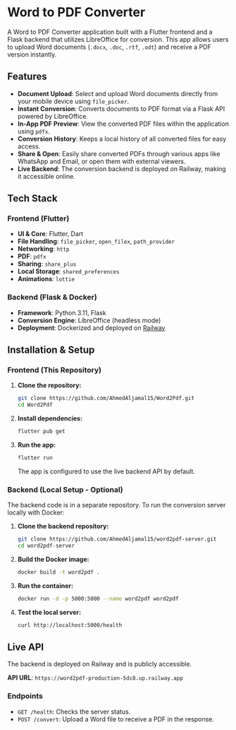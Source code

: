 # Word to PDF Converter

A Word to PDF Converter application built with a Flutter frontend and a Flask backend that utilizes LibreOffice for conversion. This app allows users to upload Word documents (`.docx`, `.doc`, `.rtf`, `.odt`) and receive a PDF version instantly.

## Features

- **Document Upload**: Select and upload Word documents directly from your mobile device using `file_picker`.
- **Instant Conversion**: Converts documents to PDF format via a Flask API powered by LibreOffice.
- **In-App PDF Preview**: View the converted PDF files within the application using `pdfx`.
- **Conversion History**: Keeps a local history of all converted files for easy access.
- **Share & Open**: Easily share converted PDFs through various apps like WhatsApp and Email, or open them with external viewers.
- **Live Backend**: The conversion backend is deployed on Railway, making it accessible online.

## Tech Stack

### Frontend (Flutter)

- **UI & Core**: Flutter, Dart
- **File Handling**: `file_picker`, `open_filex`, `path_provider`
- **Networking**: `http`
- **PDF**: `pdfx`
- **Sharing**: `share_plus`
- **Local Storage**: `shared_preferences`
- **Animations**: `lottie`

### Backend (Flask & Docker)

- **Framework**: Python 3.11, Flask
- **Conversion Engine**: LibreOffice (headless mode)
- **Deployment**: Dockerized and deployed on [Railway](https://railway.app/)

## Installation & Setup

### Frontend (This Repository)

1.  **Clone the repository:**
    ```sh
    git clone https://github.com/AhmedAljamal15/Word2Pdf.git
    cd Word2Pdf
    ```

2.  **Install dependencies:**
    ```sh
    flutter pub get
    ```

3.  **Run the app:**
    ```sh
    flutter run
    ```
    The app is configured to use the live backend API by default.

### Backend (Local Setup - Optional)

The backend code is in a separate repository. To run the conversion server locally with Docker:

1.  **Clone the backend repository:**
    ```sh
    git clone https://github.com/AhmedAljamal15/word2pdf-server.git
    cd word2pdf-server
    ```

2.  **Build the Docker image:**
    ```sh
    docker build -t word2pdf .
    ```

3.  **Run the container:**
    ```sh
    docker run -d -p 5000:5000 --name word2pdf word2pdf
    ```

4.  **Test the local server:**
    ```sh
    curl http://localhost:5000/health
    ```

## Live API

The backend is deployed on Railway and is publicly accessible.

**API URL**: `https://word2pdf-production-5dc8.up.railway.app`

### Endpoints

-   `GET /health`: Checks the server status.
-   `POST /convert`: Upload a Word file to receive a PDF in the response.
